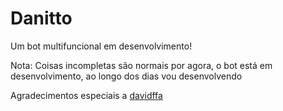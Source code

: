 # Danitto
Um bot multifuncional em desenvolvimento!

Nota: Coisas incompletas são normais por agora, o bot está em desenvolvimento, ao longo dos dias vou desenvolvendo


Agradecimentos especiais a [davidffa](https://github.com/davidffa)